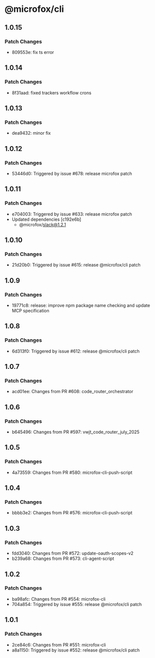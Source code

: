 # @microfox/cli

## 1.0.15

### Patch Changes

- 809553e: fix ts error

## 1.0.14

### Patch Changes

- 8f31aad: fixed trackers workflow crons

## 1.0.13

### Patch Changes

- dea9432: minor fix

## 1.0.12

### Patch Changes

- 53446d0: Triggered by issue #678: release microfox patch

## 1.0.11

### Patch Changes

- e704003: Triggered by issue #633: release microfox patch
- Updated dependencies [c192e6b]
  - @microfox/slack@1.2.1

## 1.0.10

### Patch Changes

- 21d20b0: Triggered by issue #615: release @microfox/cli patch

## 1.0.9

### Patch Changes

- 19771c8: release: improve npm package name checking and update MCP specification

## 1.0.8

### Patch Changes

- 6d313f0: Triggered by issue #612: release @microfox/cli patch

## 1.0.7

### Patch Changes

- acd01ee: Changes from PR #608: code_router_orchestrator

## 1.0.6

### Patch Changes

- b645496: Changes from PR #597: vwjt_code_router_july_2025

## 1.0.5

### Patch Changes

- 4a73559: Changes from PR #580: microfox-cli-push-script

## 1.0.4

### Patch Changes

- bbbb3e2: Changes from PR #576: microfox-cli-push-script

## 1.0.3

### Patch Changes

- fdd3040: Changes from PR #572: update-oauth-scopes-v2
- b239a68: Changes from PR #573: cli-agent-script

## 1.0.2

### Patch Changes

- ba98afc: Changes from PR #554: microfox-cli
- 704a854: Triggered by issue #555: release @microfox/cli patch

## 1.0.1

### Patch Changes

- 2ce84c6: Changes from PR #551: microfox-cli
- a8a1150: Triggered by issue #552: release @microfox/cli patch
